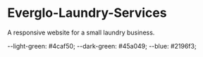 # Everglo-Laundry-Services
A responsive website for a small laundry business.


 --light-green: #4caf50;
  --dark-green: #45a049;
  --blue: #2196f3;